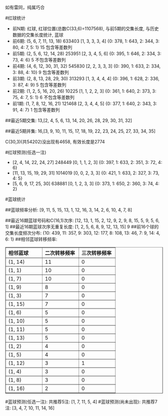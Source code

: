 <!-- 
.. title: 双色球2013020期(2013-02-21)数据分析报告
.. slug: slott-2013020-2013-02-21-report
.. date: 2013-02-22 08:00:00 UTC+08:00
.. tags: Lottery
.. link: 
.. description: 
.. type: text
-->

如有雷同，纯属巧合

<!-- TEASER_END-->

#红球统计

- 前N期: 红球, 红球位置(总数C(33,6)=1107568), 与前5期的交集长度, 与历史数据的交集长度统计, 蓝球
- 前6期: (5, 6, 7, 11, 13, 18) 633403 [1, 3, 3, 3, 4] {0: 378, 1: 643, 2: 344, 3: 80, 4: 7, 5: 1} 15 包含等差数列
- 前5期: (2, 5, 6, 12, 14, 28) 253951 [2, 3, 4, 5, 6] {0: 395, 1: 646, 2: 334, 3: 73, 4: 6} 5 不包含等差数列
- 前4期: (4, 6, 12, 30, 31, 32) 545830 [2, 2, 3, 3, 3] {0: 390, 1: 633, 2: 334, 3: 88, 4: 10} 9 包含等差数列
- 前3期: (2, 8, 13, 28, 29, 30) 313293 [1, 3, 4, 4, 4] {0: 396, 1: 628, 2: 336, 3: 87, 4: 9} 5 包含等差数列
- 前2期: (1, 2, 5, 16, 20, 26) 10225 [1, 1, 2, 2, 3] {0: 361, 1: 640, 2: 373, 3: 75, 4: 7, 5: 1} 6 不包含等差数列
- 前1期: (1, 7, 8, 12, 16, 21) 121468 [2, 3, 4, 4, 5] {0: 377, 1: 640, 2: 343, 3: 91, 4: 7} 1 包含等差数列

##最近5期交集:
13,[2, 4, 5, 6, 13, 14, 20, 26, 28, 29, 30, 31, 32]

##最近5期并集:
16,[3, 9, 10, 11, 15, 17, 18, 19, 22, 23, 24, 25, 27, 33, 34, 35]

C(30,3)(共54202)没出现有4658, 
有效长度是2774

#红球预测(任选一注)

- [2, 4, 14, 22, 24, 27] 248449 [0, 1, 1, 2, 3] {0: 397, 1: 633, 2: 351, 3: 72, 4: 6}
- [11, 13, 15, 19, 29, 31] 1014019 [0, 0, 2, 3, 3] {0: 421, 1: 633, 2: 327, 3: 73, 4: 5}
- [5, 6, 9, 17, 25, 30] 638881 [0, 1, 2, 3, 3] {0: 373, 1: 650, 2: 360, 3: 74, 4: 2}

#蓝球统计

##蓝球频率分析:
[9, 11, 5, 15, 13, 1, 12, 16, 3, 14, 2, 6, 10, 4, 7, 8]

##最近16期蓝球号码和C(16,1)次序:
[12, 13, 1, 15, 2, 12, 9, 2, 9, 8, 15, 5, 9, 5, 6, 1]
##最近16期蓝球次序无重复长度:
[1, 2, 5, 6, 8, 9, 12, 13, 15] 9
##前16个球的交集长度频次分布:
{10: 439, 11: 357, 9: 303, 12: 177, 8: 108, 13: 46, 7: 9, 14: 4, 6: 1}
##相邻蓝球转移频率:
<table border="1" class="table table-striped dataframe">
  <thead>
    <tr style="text-align: left;">
      <th style="min-width: 100px;">相邻蓝球</th>
      <th style="min-width: 100px;">二次转移频率</th>
      <th style="min-width: 100px;">三次转移频率</th>
    </tr>
  </thead>
  <tbody>
    <tr>
      <td> (1, 14)</td>
      <td> 11</td>
      <td> 0</td>
    </tr>
    <tr>
      <td>  (1, 1)</td>
      <td> 10</td>
      <td> 0</td>
    </tr>
    <tr>
      <td>  (1, 7)</td>
      <td> 10</td>
      <td> 0</td>
    </tr>
    <tr>
      <td>  (1, 9)</td>
      <td>  8</td>
      <td> 0</td>
    </tr>
    <tr>
      <td>  (1, 3)</td>
      <td>  7</td>
      <td> 0</td>
    </tr>
    <tr>
      <td> (1, 15)</td>
      <td>  7</td>
      <td> 0</td>
    </tr>
    <tr>
      <td>  (1, 6)</td>
      <td>  5</td>
      <td> 0</td>
    </tr>
    <tr>
      <td> (1, 10)</td>
      <td>  5</td>
      <td> 0</td>
    </tr>
    <tr>
      <td> (1, 11)</td>
      <td>  5</td>
      <td> 0</td>
    </tr>
    <tr>
      <td> (1, 13)</td>
      <td>  5</td>
      <td> 0</td>
    </tr>
    <tr>
      <td>  (1, 2)</td>
      <td>  4</td>
      <td> 0</td>
    </tr>
    <tr>
      <td>  (1, 5)</td>
      <td>  4</td>
      <td> 0</td>
    </tr>
    <tr>
      <td> (1, 12)</td>
      <td>  3</td>
      <td> 1</td>
    </tr>
    <tr>
      <td>  (1, 4)</td>
      <td>  3</td>
      <td> 0</td>
    </tr>
    <tr>
      <td>  (1, 8)</td>
      <td>  3</td>
      <td> 0</td>
    </tr>
    <tr>
      <td> (1, 16)</td>
      <td>  2</td>
      <td> 0</td>
    </tr>
  </tbody>
</table>
#蓝球预测(任选一注):
共推荐5注: [1, 7, 11, 5, 4]
#蓝球预测(尚未出现):
共推荐7注: [3, 4, 7, 10, 11, 14, 16]

